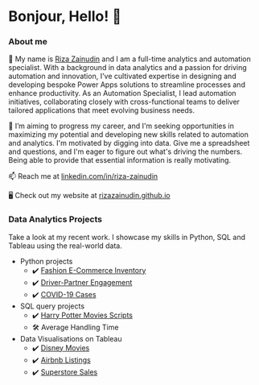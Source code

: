 # Bonjour, Hello! 👋

### About me

👐 My name is [Riza Zainudin](https://www.linkedin.com/in/riza-zainudin/) and I am a full-time analytics and automation specialist. With a background in data analytics and a passion for driving automation and innovation, I've cultivated expertise in designing and developing bespoke Power Apps solutions to streamline processes and enhance productivity. As an Automation Specialist, I lead automation initiatives, collaborating closely with cross-functional teams to deliver tailored applications that meet evolving business needs. 

🌱 I’m aiming to progress my career, and I'm seeking opportunities in maximizing my potential and developing new skills related to automation and analytics. I'm motivated by digging into data. Give me a spreadsheet and questions, and I'm eager to figure out what's driving the numbers. Being able to provide that essential information is really motivating.

📫 Reach me at [linkedin.com/in/riza-zainudin](https://www.linkedin.com/in/riza-zainudin/)

🖥️ Check out my website at [rizazainudin.github.io](https://rizazainudin.github.io/home/)

### Data Analytics Projects
Take a look at my recent work. I showcase my skills in Python, SQL and Tableau using the real-world data.
  - Python projects
    - ✔️ [Fashion E-Commerce Inventory](https://github.com/RizaZainudin/python-projects/blob/main/Fashion.ipynb)
    - ✔️ [Driver-Partner Engagement](https://github.com/rizazainudin/python-driver-partner)
    - ✔️ [COVID-19 Cases](https://github.com/rizazainudin/python-covid19/blob/main/Covid-19%20Data%20Analysis.ipynb)
  - SQL query projects
    - ✔️ [Harry Potter Movies Scripts](https://github.com/rizainudin/sql-projects/blob/main/HarryPotter_SQL.ipynb)
    - 🛠 Average Handling Time
  - Data Visualisations on Tableau 
    - ✔️ [Disney Movies](https://public.tableau.com/app/profile/riza.zainudin/viz/Disney_16210753523740/Dashboard1)
    - ✔️ [Airbnb Listings](https://public.tableau.com/app/profile/riza.zainudin/viz/AIrbnb_16186411719070/R1)
    - ✔️ [Superstore Sales](https://public.tableau.com/app/profile/riza.zainudin/viz/Superstoresales_16158884322510/Dashboard1)
    
